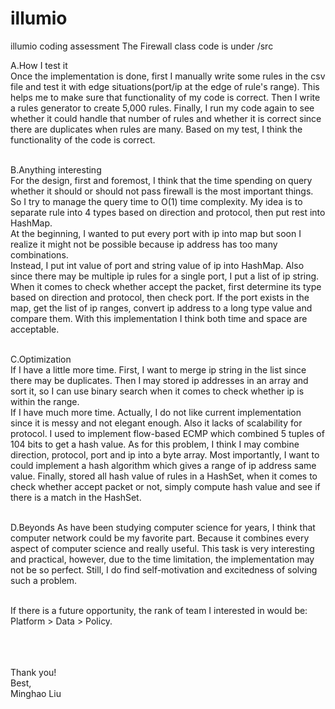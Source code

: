 # illumio
illumio coding assessment 
The Firewall class code is under /src

A.How I test it<br>
Once the implementation is done, first I manually write some rules in the csv file and test it with edge situations(port/ip at the edge of rule's range). This helps me to make sure that functionality of my code is correct. 
Then I write a rules generator to create 5,000 rules. Finally, I run my code again to see whether it could handle that number of rules and whether it is correct since there are duplicates when rules are many.
Based on my test, I think the functionality of the code is correct.<br><br>

B.Anything interesting<br>
For the design, first and foremost, I think that the time spending on query whether it should or should not pass firewall is the most important things. So I try to manage the query time to O(1) time complexity. My idea is to separate rule into 4 types based on direction and protocol, then put rest into HashMap. <br>
At the beginning, I wanted to put every port with ip into map but soon I realize it might not be possible because ip address has too many combinations. <br>
Instead, I put int value of port and string value of ip into HashMap. Also since there may be multiple ip rules for a single port, I put a list of ip string.<br>
When it comes to check whether accept the packet, first determine its type based on direction and protocol, then check port. If the port exists in the map, get the list of ip ranges, convert ip address to a long type value and compare them.
With this implementation I think both time and space are acceptable.<br><br>

C.Optimization<br>
If I have a little more time. First, I want to merge ip string in the list since there may be duplicates. Then I may stored ip addresses in an array and sort it, so I can use binary search when it comes to check whether ip is within the range.<br>
If I have much more time. Actually, I do not like current implementation since it is messy and not elegant enough. Also it lacks of scalability for protocol. I used to implement flow-based ECMP which combined 5 tuples of 104 bits to get a hash value. As for this problem, I think I may combine direction, protocol, port and ip into a byte array. Most importantly, I want to could implement a hash algorithm which gives a range of ip address same value. Finally, stored all hash value of rules in a HashSet, when it comes to check whether accept packet or not, simply compute hash value and see if there is a match in the HashSet.<br><br>

D.Beyonds
As have been studying computer science for years, I think that computer network could be my favorite part. Because it combines every aspect of computer science and really useful. This task is very interesting and practical, however, due to the time limitation, the implementation may not be so perfect. Still, I do find self-motivation and excitedness of solving such a problem.<br><br>

If there is a future opportunity, the rank of team I interested in would be: Platform > Data > Policy.<br><br><br><br>



Thank you!<br>
Best,<br>
Minghao Liu<br>

